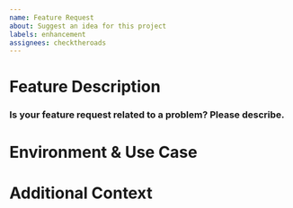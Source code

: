 ```yaml
---
name: Feature Request
about: Suggest an idea for this project
labels: enhancement
assignees: checktheroads
---
```


<!--
If the answer to any of these questions is "no", your feature request will most likely be rejected (but will still be considered).
- Is the new feature only applicable to one Network Operating System (https://hyperglass.io/docs/platforms)?
- Would the new feature work only on mobile, or only on desktop?
- Would the new feature only support IPv4, or IPv6?
- Is the new feature something that can be reasonably customized by hyperglass end-users?
-->

# Feature Description

<!-- Describe the solution or change you would like. -->

### Is your feature request related to a problem? Please describe.

<!-- If yes, a clear and concise description of what the problem is. -->

# Environment & Use Case

<!-- Describe your use case for hyperglass, the environment on which it runs, the predominant network device type, and any other relevant details. -->

# Additional Context

<!-- Add any other context or screenshots about the feature request here. -->
